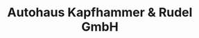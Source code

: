 ---
title: "Autohaus Kapfhammer & Rudel GmbH"
url: /gunzenhausen/autohaus-kapfhammer-und-rudel-gmbh/
shop: Autohaus
---